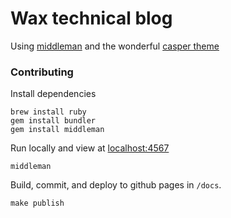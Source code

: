 Wax technical blog
=================

Using [middleman](https://middlemanapp.com/) and the wonderful [casper theme](https://github.com/danielbayerlein/middleman-casper)

### Contributing

Install dependencies

```
brew install ruby
gem install bundler
gem install middleman
```

Run locally and view at [localhost:4567](http://localhost:4567/)

```
middleman
```

Build, commit, and deploy to github pages in `/docs`.

```
make publish
```
